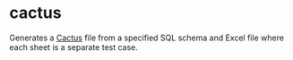 # cactus
Generates a [Cactus](https://rti.etf.bg.ac.rs/rti/bp1/materijali/Cactus.jar) file from a specified SQL schema and Excel file where each sheet is a separate test case.
